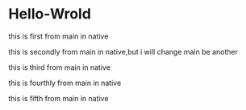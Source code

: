 # Hello-Wrold

this is first from main in native

this is secondly from main in native,but i will change main be another

this is third from main in native

this is fourthly from main in native

this is fifth from main in native